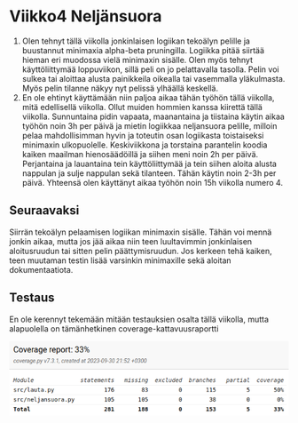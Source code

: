 # Viikko4 Neljänsuora

1. Olen tehnyt tällä viikolla jonkinlaisen logiikan tekoälyn pelille ja buustannut minimaxia alpha-beta pruningilla. Logiikka pitää siirtää hieman eri muodossa vielä minimaxin sisälle. Olen myös tehnyt käyttöliittymää
loppuviikon, sillä peli on jo pelattavalla tasolla. Pelin voi sulkea tai aloittaa alusta painikkeila oikealla tai vasemmalla yläkulmasta. Myös pelin tilanne
näkyy nyt pelissä ylhäällä keskellä.
2. En ole ehtinyt käyttämään niin paljoa aikaa tähän työhön tällä viikolla, mitä edellisellä viikolla. Ollut muiden hommien kanssa kiirettä tällä viikolla. Sunnuntaina pidin vapaata, maanantaina ja tiistaina
käytin aikaa työhön noin 3h per päivä ja mietin logiikkaa neljansuora pelille, milloin pelaa mahdollisimman hyvin ja toteutin osan logiikasta toistaiseksi minimaxin
ulkopuolelle. Keskiviikkona ja torstaina parantelin koodia kaiken maailman hienosäädöillä ja siihen meni noin 2h per päivä. Perjantaina ja lauantaina tein
käyttöliittymää ja tein siihen aloita alusta nappulan ja sulje nappulan sekä tilanteen. Tähän käytin noin 2-3h per päivä. Yhteensä olen käyttänyt aikaa
työhön noin 15h viikolla numero 4.  

## Seuraavaksi

Siirrän tekoälyn pelaamisen logiikan minimaxin sisälle. Tähän voi mennä jonkin aikaa, mutta jos jää aikaa niin teen luultavimmin jonkinlaisen aloitusruudun tai sitten pelin päättymisruudun.
Jos kerkeen tehä kaiken, teen muutaman testin lisää varsinkin minimaxille sekä aloitan dokumentaatiota.

## Testaus

En ole kerennyt tekemään mitään testauksien osalta tällä viikolla, mutta alapuolella on tämänhetkinen coverage-kattavuusraportti

![](/kuvat/Coverage_raportti.png)
